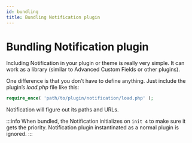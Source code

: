 ```yaml
---
id: bundling
title: Bundling Notification plugin
---
```


# Bundling Notification plugin

Including Notification in your plugin or theme is really very simple. It can work as a library (similar to Advanced Custom Fields or other plugins).

One difference is that you don’t have to define anything. Just include the plugin’s _load.php_ file like this:

```php
require_once( 'path/to/plugin/notification/load.php' );
```

Notification will figure out its paths and URLs.

:::info
When bundled, the Notification initializes on `init 4` to make sure it gets the priority. Notification plugin instantinated as a normal plugin is ignored.
:::
